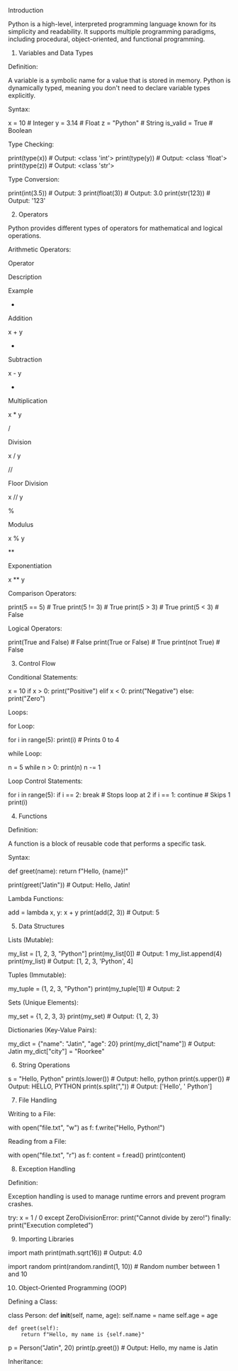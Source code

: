 Introduction

Python is a high-level, interpreted programming language known for its simplicity and readability. It supports multiple programming paradigms, including procedural, object-oriented, and functional programming.

1. Variables and Data Types

Definition:

A variable is a symbolic name for a value that is stored in memory. Python is dynamically typed, meaning you don't need to declare variable types explicitly.

Syntax:

x = 10       # Integer
y = 3.14     # Float
z = "Python" # String
is_valid = True  # Boolean

Type Checking:

print(type(x))   # Output: <class 'int'>
print(type(y))   # Output: <class 'float'>
print(type(z))   # Output: <class 'str'>

Type Conversion:

print(int(3.5))   # Output: 3
print(float(3))   # Output: 3.0
print(str(123))   # Output: '123'

2. Operators

Python provides different types of operators for mathematical and logical operations.

Arithmetic Operators:

Operator

Description

Example

+

Addition

x + y

-

Subtraction

x - y

*

Multiplication

x * y

/

Division

x / y

//

Floor Division

x // y

%

Modulus

x % y

**

Exponentiation

x ** y

Comparison Operators:

print(5 == 5)  # True
print(5 != 3)  # True
print(5 > 3)   # True
print(5 < 3)   # False

Logical Operators:

print(True and False)  # False
print(True or False)   # True
print(not True)        # False

3. Control Flow

Conditional Statements:

x = 10
if x > 0:
    print("Positive")
elif x < 0:
    print("Negative")
else:
    print("Zero")

Loops:

for Loop:

for i in range(5):
    print(i)  # Prints 0 to 4

while Loop:

n = 5
while n > 0:
    print(n)
    n -= 1

Loop Control Statements:

for i in range(5):
    if i == 2:
        break  # Stops loop at 2
    if i == 1:
        continue  # Skips 1
    print(i)

4. Functions

Definition:

A function is a block of reusable code that performs a specific task.

Syntax:

def greet(name):
    return f"Hello, {name}!"

print(greet("Jatin"))  # Output: Hello, Jatin!

Lambda Functions:

add = lambda x, y: x + y
print(add(2, 3))  # Output: 5

5. Data Structures

Lists (Mutable):

my_list = [1, 2, 3, "Python"]
print(my_list[0])  # Output: 1
my_list.append(4)
print(my_list)  # Output: [1, 2, 3, 'Python', 4]

Tuples (Immutable):

my_tuple = (1, 2, 3, "Python")
print(my_tuple[1])  # Output: 2

Sets (Unique Elements):

my_set = {1, 2, 3, 3}
print(my_set)  # Output: {1, 2, 3}

Dictionaries (Key-Value Pairs):

my_dict = {"name": "Jatin", "age": 20}
print(my_dict["name"])  # Output: Jatin
my_dict["city"] = "Roorkee"

6. String Operations

s = "Hello, Python"
print(s.lower())  # Output: hello, python
print(s.upper())  # Output: HELLO, PYTHON
print(s.split(","))  # Output: ['Hello', ' Python']

7. File Handling

Writing to a File:

with open("file.txt", "w") as f:
    f.write("Hello, Python!")

Reading from a File:

with open("file.txt", "r") as f:
    content = f.read()
    print(content)

8. Exception Handling

Definition:

Exception handling is used to manage runtime errors and prevent program crashes.

try:
    x = 1 / 0
except ZeroDivisionError:
    print("Cannot divide by zero!")
finally:
    print("Execution completed")

9. Importing Libraries

import math
print(math.sqrt(16))  # Output: 4.0

import random
print(random.randint(1, 10))  # Random number between 1 and 10

10. Object-Oriented Programming (OOP)

Defining a Class:

class Person:
    def __init__(self, name, age):
        self.name = name
        self.age = age

    def greet(self):
        return f"Hello, my name is {self.name}"

p = Person("Jatin", 20)
print(p.greet())  # Output: Hello, my name is Jatin

Inheritance: